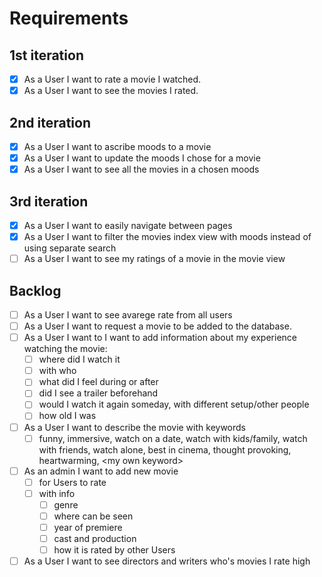 # Requirements
## 1st iteration
- [x] As a User I want to rate a movie I watched.
- [x] As a User I want to see the movies I rated.
## 2nd iteration
- [x] As a User I want to ascribe moods to a movie
- [x] As a User I want to update the moods I chose for a movie
- [x] As a User I want to see all the movies in a chosen moods
## 3rd iteration
- [x] As a User I want to easily navigate between pages
- [x] As a User I want to filter the movies index view with moods instead of using separate search
- [ ] As a User I want to see my ratings of a movie in the movie view
## Backlog
- [ ] As a User I want to see avarege rate from all users
- [ ] As a User I want to request a movie to be added to the database.
- [ ] As a User I want to I want to add information about my experience watching the movie:
  - [ ] where did I watch it
  - [ ] with who
  - [ ] what did I feel during or after
  - [ ] did I see a trailer beforehand
  - [ ] would I watch it again someday, with different setup/other people
  - [ ] how old I was
- [ ] As a User I want to describe the movie with keywords
  - [ ] funny, immersive, watch on a date, watch with kids/family, watch with friends, watch alone, best in cinema, thought provoking, heartwarming, \<my own keyword\>
- [ ] As an admin I want to add new movie
  - [ ] for Users to rate
  - [ ] with info
    - [ ] genre
    - [ ] where can be seen
    - [ ] year of premiere
    - [ ] cast and production
    - [ ] how it is rated by other Users
- [ ] As a User I want to see directors and writers who's movies I rate high
